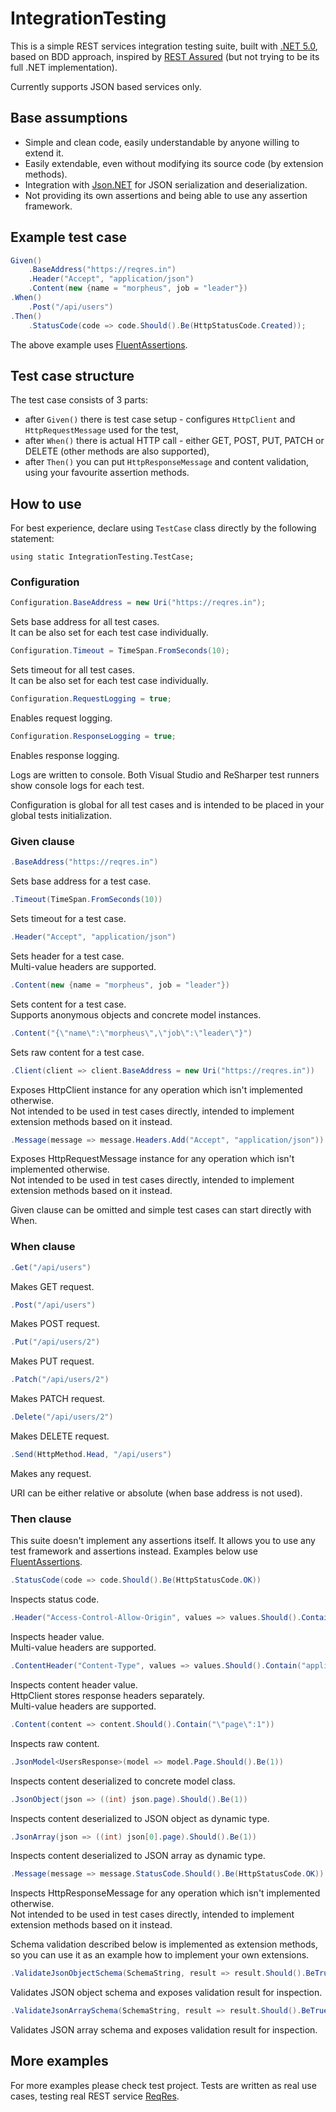 # IntegrationTesting

This is a simple REST services integration testing suite, built with [.NET 5.0](https://dotnet.microsoft.com/download/dotnet/5.0), based on BDD approach, inspired by [REST Assured](https://rest-assured.io/) (but not trying to be its full .NET implementation).

Currently supports JSON based services only.

## Base assumptions

- Simple and clean code, easily understandable by anyone willing to extend it.
- Easily extendable, even without modifying its source code (by extension methods).
- Integration with [Json.NET](https://www.newtonsoft.com/json) for JSON serialization and deserialization.
- Not providing its own assertions and being able to use any assertion framework.

## Example test case

```csharp
Given()
    .BaseAddress("https://reqres.in")
    .Header("Accept", "application/json")
    .Content(new {name = "morpheus", job = "leader"})
.When()
    .Post("/api/users")
.Then()
    .StatusCode(code => code.Should().Be(HttpStatusCode.Created));
```

The above example uses [FluentAssertions](https://fluentassertions.com/).

## Test case structure

The test case consists of 3 parts:

- after `Given()` there is test case setup - configures `HttpClient` and `HttpRequestMessage` used for the test,
- after `When()` there is actual HTTP call - either GET, POST, PUT, PATCH or DELETE (other methods are also supported),
- after `Then()` you can put `HttpResponseMessage` and content validation, using your favourite assertion methods.

## How to use

For best experience, declare using `TestCase` class directly by the following statement:

```
using static IntegrationTesting.TestCase;
```

### Configuration

```csharp
Configuration.BaseAddress = new Uri("https://reqres.in");
```

Sets base address for all test cases.
\
It can be also set for each test case individually.

```csharp
Configuration.Timeout = TimeSpan.FromSeconds(10);
```

Sets timeout for all test cases.
\
It can be also set for each test case individually.

```csharp
Configuration.RequestLogging = true;
```

Enables request logging.

```csharp
Configuration.ResponseLogging = true;
```

Enables response logging.

Logs are written to console. Both Visual Studio and ReSharper test runners show console logs for each test.

Configuration is global for all test cases and is intended to be placed in your global tests initialization.

### Given clause

```csharp
.BaseAddress("https://reqres.in")
```

Sets base address for a test case.

```csharp
.Timeout(TimeSpan.FromSeconds(10))
```

Sets timeout for a test case.

```csharp
.Header("Accept", "application/json")
```

Sets header for a test case.
\
Multi-value headers are supported.

```csharp
.Content(new {name = "morpheus", job = "leader"})
```

Sets content for a test case.
\
Supports anonymous objects and concrete model instances.

```csharp
.Content("{\"name\":\"morpheus\",\"job\":\"leader\"}")
```

Sets raw content for a test case.

```csharp
.Client(client => client.BaseAddress = new Uri("https://reqres.in"))
```

Exposes HttpClient instance for any operation which isn't implemented otherwise.
\
Not intended to be used in test cases directly, intended to implement extension methods based on it instead.

```csharp
.Message(message => message.Headers.Add("Accept", "application/json"))
```

Exposes HttpRequestMessage instance for any operation which isn't implemented otherwise.
\
Not intended to be used in test cases directly, intended to implement extension methods based on it instead.

Given clause can be omitted and simple test cases can start directly with When.

### When clause

```csharp
.Get("/api/users")
```

Makes GET request.

```csharp
.Post("/api/users")
```

Makes POST request.

```csharp
.Put("/api/users/2")
```

Makes PUT request.

```csharp
.Patch("/api/users/2")
```

Makes PATCH request.

```csharp
.Delete("/api/users/2")
```

Makes DELETE request.

```csharp
.Send(HttpMethod.Head, "/api/users")
```

Makes any request.

URI can be either relative or absolute (when base address is not used).

### Then clause

This suite doesn't implement any assertions itself. It allows you to use any test framework and assertions instead. Examples below use [FluentAssertions](https://fluentassertions.com/).

```csharp
.StatusCode(code => code.Should().Be(HttpStatusCode.OK))
```

Inspects status code.

```csharp
.Header("Access-Control-Allow-Origin", values => values.Should().Contain("*"))
```

Inspects header value.
\
Multi-value headers are supported.

```csharp
.ContentHeader("Content-Type", values => values.Should().Contain("application/json; charset=utf-8"))
```

Inspects content header value.
\
HttpClient stores response headers separately. 
\
Multi-value headers are supported.

```csharp
.Content(content => content.Should().Contain("\"page\":1"))
```

Inspects raw content.

```csharp
.JsonModel<UsersResponse>(model => model.Page.Should().Be(1))
```

Inspects content deserialized to concrete model class.

```csharp
.JsonObject(json => ((int) json.page).Should().Be(1))
```

Inspects content deserialized to JSON object as dynamic type.

```csharp
.JsonArray(json => ((int) json[0].page).Should().Be(1))
```

Inspects content deserialized to JSON array as dynamic type.

```csharp
.Message(message => message.StatusCode.Should().Be(HttpStatusCode.OK))
```

Inspects HttpResponseMessage for any operation which isn't implemented otherwise.
\
Not intended to be used in test cases directly, intended to implement extension methods based on it instead.

Schema validation described below is implemented as extension methods, so you can use it as an example how to implement your own extensions.

```csharp
.ValidateJsonObjectSchema(SchemaString, result => result.Should().BeTrue());
```

Validates JSON object schema and exposes validation result for inspection.

```csharp
.ValidateJsonArraySchema(SchemaString, result => result.Should().BeTrue());
```

Validates JSON array schema and exposes validation result for inspection.

## More examples

For more examples please check test project. Tests are written as real use cases, testing real REST service [ReqRes](https://reqres.in/).
